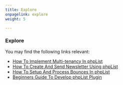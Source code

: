 ```yaml
---
title: Explore
onpagelink: explore
weight: 5

---
```



### Explore

You may find the following links relevant:

- [How To Implement Multi-tenancy In phpList](https://blog.containerize.com/2020/10/24/how-to-implement-multi-tenancy-in-phplist)
- [How To Create And Send Newsletter Using phpList](https://blog.containerize.com/2020/10/29/how-to-create-and-send-newsletter-using-phplist/)
- [How To Setup And Process Bounces In phpList](https://blog.containerize.com/2020/11/13/how-to-setup-and-process-bounces-in-phplist/)
- [Beginners Guide To Develop phpList Plugin](https://blog.containerize.com/2020/12/18/beginners-guide-to-develop-phplist-plugin/)
 